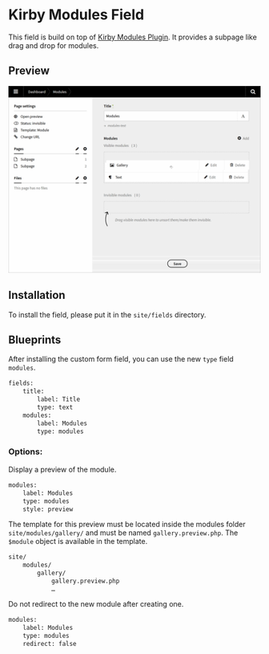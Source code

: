 # Kirby Modules Field

This field is build on top of [Kirby Modules Plugin](https://github.com/getkirby-plugins/modules-plugin). It provides a subpage like drag and drop for modules.

## Preview
![Preview](preview.gif)

## Installation
To install the field, please put it in the `site/fields` directory.

## Blueprints
After installing the custom form field, you can use the new `type` field `modules`.
```
fields:
    title:
        label: Title
        type: text
    modules:
        label: Modules
        type: modules
```
### Options:
Display a preview of the module.
```
modules:
    label: Modules
    type: modules
    style: preview
```
The template for this preview must be located inside the modules folder `site/modules/gallery/` and must be named `gallery.preview.php`. The `$module` object is available in the template.
```
site/
    modules/
        gallery/
            gallery.preview.php
            …
```

Do not redirect to the new module after creating one.
```
modules:
    label: Modules
    type: modules
    redirect: false
```